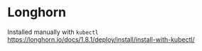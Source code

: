# Longhorn
Installed manually with `kubectl`
<https://longhorn.io/docs/1.8.1/deploy/install/install-with-kubectl/>

